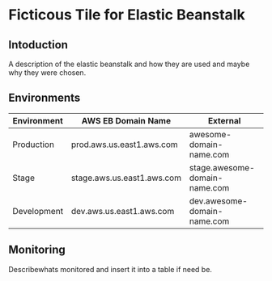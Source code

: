 # Ficticous Tile for Elastic Beanstalk

## Intoduction
A description of the elastic beanstalk and how they are used and maybe why they were chosen.

## Environments

|Environment|AWS EB Domain Name         |External                       |
|-----------|---------------------------|-------------------------------|
|Production |prod.aws.us.east1.aws.com  |awesome-domain-name.com        |
|Stage      |stage.aws.us.east1.aws.com |stage.awesome-domain-name.com  |
|Development|dev.aws.us.east1.aws.com   |dev.awesome-domain-name.com    |

## Monitoring

Describewhats monitored and insert it into a table if need be.

